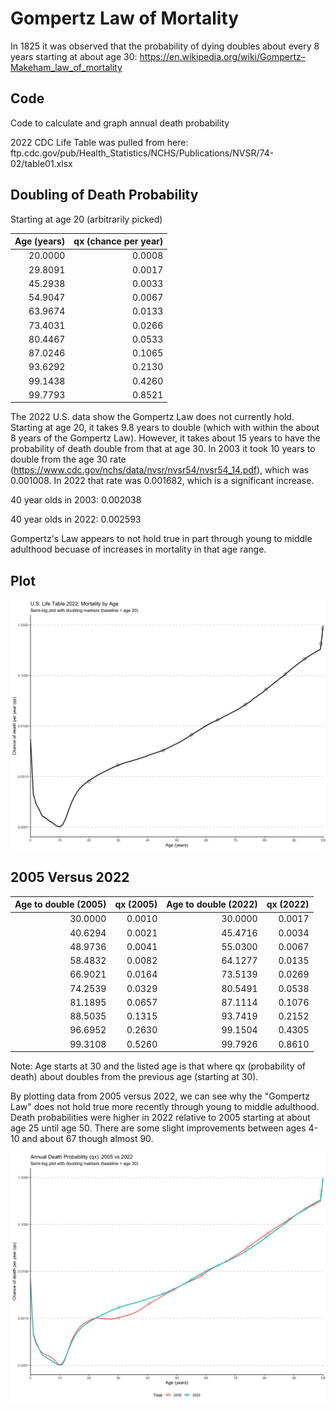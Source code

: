 # Gompertz Law of Mortality

In 1825 it was observed that the probability of dying doubles about every 8 years starting at about age 30: https://en.wikipedia.org/wiki/Gompertz–Makeham_law_of_mortality

## Code

Code to calculate and graph annual death probability

2022 CDC Life Table was pulled from here: ftp.cdc.gov/pub/Health_Statistics/NCHS/Publications/NVSR/74-02/table01.xlsx

## Doubling of Death Probability

Starting at age 20 (arbitrarily picked)

| Age (years)| qx (chance per year)|
|-----------:|--------------------:|
|     20.0000|               0.0008|
|     29.8091|               0.0017|
|     45.2938|               0.0033|
|     54.9047|               0.0067|
|     63.9674|               0.0133|
|     73.4031|               0.0266|
|     80.4467|               0.0533|
|     87.0246|               0.1065|
|     93.6292|               0.2130|
|     99.1438|               0.4260|
|     99.7793|               0.8521|

The 2022 U.S. data show the Gompertz Law does not currently hold. Starting at age 20, it takes 9.8 years to double (which with within the about 8 years of the Gompertz Law). However, it takes about 15 years to have the probability of death double from that at age 30. In 2003 it took 10 years to double from the age 30 rate (https://www.cdc.gov/nchs/data/nvsr/nvsr54/nvsr54_14.pdf), which was 0.001008. In 2022 that rate was 0.001682, which is a significant increase.

40 year olds in 2003: 0.002038

40 year olds in 2022: 0.002593

Gompertz's Law appears to not hold true in part through young to middle adulthood becuase of increases in mortality in that age range.

## Plot

![Semi-log plot showing probability of death by age](DeathProbabilityPlot2022.png)

## 2005 Versus 2022

| Age to double (2005)| qx (2005)| Age to double (2022)| qx (2022)|
|----------:|---------:|----------:|---------:|
|    30.0000|    0.0010|    30.0000|    0.0017|
|    40.6294|    0.0021|    45.4716|    0.0034|
|    48.9736|    0.0041|    55.0300|    0.0067|
|    58.4832|    0.0082|    64.1277|    0.0135|
|    66.9021|    0.0164|    73.5139|    0.0269|
|    74.2539|    0.0329|    80.5491|    0.0538|
|    81.1895|    0.0657|    87.1114|    0.1076|
|    88.5035|    0.1315|    93.7419|    0.2152|
|    96.6952|    0.2630|    99.1504|    0.4305|
|    99.3108|    0.5260|    99.7926|    0.8610|

Note: Age starts at 30 and the listed age is that where qx (probability of death) about doubles from the previous age (starting at 30).

By plotting data from 2005 versus 2022, we can see why the "Gompertz Law" does not hold true more recently through young to middle adulthood. Death probabilities were higher in 2022 relative to 2005 starting at about age 25 until age 50. There are some slight improvements between ages 4-10 and about 67 though almost 90.

![Semi-log plot showing probability of death by age](DeathProbabilityPlot20052022.png)
